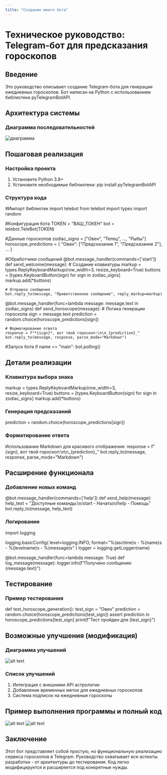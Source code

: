 ```yaml
---
title: "Создание моего бота"
---
```

# Техническое руководство: Telegram-бот для предсказания гороскопов

## Введение
Это руководство описывает создание Telegram-бота для генерации ежедневных гороскопов. Бот написан на Python с использованием библиотеки pyTelegramBotAPI.

## Архитектура системы
### Диаграмма последовательностей

![диаграмма](images/диаграмма2.png)

## Пошаговая реализация
### Настройка проекта
1. Установите Python 3.8+
2. Установите необходимые библиотеки:
pip install pyTelegramBotAPI

### Структура кода
#Импорт библиотек
import telebot
from telebot import types
import random

#Конфигурация бота
TOKEN = "ВАШ_ТОКЕН"
bot = telebot.TeleBot(TOKEN)

#Данные гороскопов
zodiac_signs = ["Овен", "Телец", ..., "Рыбы"]
horoscope_predictions = {
    "Овен": ["Предсказание 1", "Предсказание 2"],
    ...
}

#Обработчики сообщений
@bot.message_handler(commands=['start'])
def send_welcome(message):
    # Создание клавиатуры
    markup = types.ReplyKeyboardMarkup(row_width=3, resize_keyboard=True)
    buttons = [types.KeyboardButton(sign) for sign in zodiac_signs]
    markup.add(*buttons)
    
    # Отправка сообщения
    bot.reply_to(message, "Приветственное сообщение", reply_markup=markup)

@bot.message_handler(func=lambda message: message.text in zodiac_signs)
def send_horoscope(message):
    # Логика генерации гороскопа
    sign = message.text
    prediction = random.choice(horoscope_predictions[sign])
    
    # Форматирование ответа
    response = f"*{sign}*, вот твой гороскоп:\n\n_{prediction}_"
    bot.reply_to(message, response, parse_mode="Markdown")

#Запуск бота
if name == "main":
    bot.polling()

## Детали реализации
### Клавиатура выбора знака
markup = types.ReplyKeyboardMarkup(row_width=3, resize_keyboard=True)
buttons = [types.KeyboardButton(sign) for sign in zodiac_signs]
markup.add(*buttons)

### Генерация предсказаний
prediction = random.choice(horoscope_predictions[sign])

### Форматирование ответа
Использование Markdown для красивого отображения:
response = f"*{sign}*, вот твой гороскоп:\n\n_{prediction}_"
bot.reply_to(message, response, parse_mode="Markdown")

## Расширение функционала
### Добавление новых команд
@bot.message_handler(commands=['help'])
def send_help(message):
    help_text = "Доступные команды:\n/start - Начать\n/help - Помощь"
    bot.reply_to(message, help_text)

### Логирование
import logging

logging.basicConfig(
    level=logging.INFO,
    format="%(asctime)s - %(name)s - %(levelname)s - %(message)s"
)
logger = logging.getLogger(name)

@bot.message_handler(func=lambda message: True)
def log_message(message):
    logger.info(f"Получено сообщение: {message.text}")

## Тестирование
### Пример тестирования
def test_horoscope_generation():
    test_sign = "Овен"
    prediction = random.choice(horoscope_predictions[test_sign])
    assert prediction in horoscope_predictions[test_sign]
    print(f"Тест пройден для {test_sign}")

## Возможные улучшения (модификация)
### Диаграмма улучшений
![alt text](images/диаграмма3.png)

### Список улучшений
1. Интеграция с внешними API астрологии
2. Добавление временных меток для ежедневных гороскопов
3. Система подписок на ежедневные гороскопы

## Пример выполнения программы и полный код
![alt text](images/бот.png)
![alt text](images/код.png)

## Заключение
Этот бот представляет собой простую, но функциональную реализацию сервиса гороскопов в Telegram. Руководство охватывает все аспекты разработки - от архитектуры до тестирования. Код легко модифицируется и расширяется под конкретные нужды.